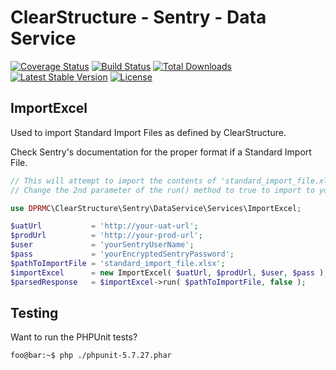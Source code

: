 # ClearStructure - Sentry - Data Service
[![Coverage Status](https://coveralls.io/repos/github/DPRMC/ClearStructure-Sentry-DataService/badge.svg?branch=master)](https://coveralls.io/github/DPRMC/ClearStructure-Sentry-DataService?branch=master) [![Build Status](https://travis-ci.org/DPRMC/ClearStructure-Sentry-DataService.svg?branch=master)](https://travis-ci.org/DPRMC/ClearStructure-Sentry-DataService) [![Total Downloads](https://poser.pugx.org/dprmc/clear-structure-sentry-data-service/downloads)](https://packagist.org/packages/dprmc/clear-structure-sentry-data-service) [![Latest Stable Version](https://poser.pugx.org/dprmc/clear-structure-sentry-data-service/version)](https://packagist.org/packages/dprmc/clear-structure-sentry-data-service) [![License](https://poser.pugx.org/dprmc/clear-structure-sentry-data-service/license)](https://packagist.org/packages/dprmc/clear-structure-sentry-data-service) 

## ImportExcel
Used to import Standard Import Files as defined by ClearStructure.

Check Sentry's documentation for the proper format if a Standard Import File.

```php
// This will attempt to import the contents of 'standard_import_file.xlsx' into the UAT site.
// Change the 2nd parameter of the run() method to true to import to your production site.

use DPRMC\ClearStructure\Sentry\DataService\Services\ImportExcel;

$uatUrl           = 'http://your-uat-url';
$prodUrl          = 'http://your-prod-url';
$user             = 'yourSentryUserName';
$pass             = 'yourEncryptedSentryPassword';
$pathToImportFile = 'standard_import_file.xlsx';
$importExcel      = new ImportExcel( $uatUrl, $prodUrl, $user, $pass );
$parsedResponse   = $importExcel->run( $pathToImportFile, false );
```

## Testing
Want to run the PHPUnit tests?
```console
foo@bar:~$ php ./phpunit-5.7.27.phar
```

